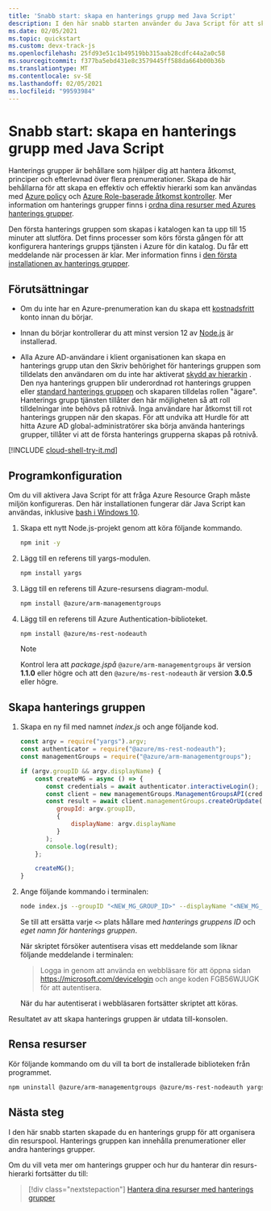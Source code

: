 ```yaml
---
title: 'Snabb start: skapa en hanterings grupp med Java Script'
description: I den här snabb starten använder du Java Script för att skapa en hanterings grupp för att organisera resurserna i en resurspool.
ms.date: 02/05/2021
ms.topic: quickstart
ms.custom: devx-track-js
ms.openlocfilehash: 25fd93e51c1b49519bb315aab28cdfc44a2a0c58
ms.sourcegitcommit: f377ba5ebd431e8c3579445ff588da664b00b36b
ms.translationtype: MT
ms.contentlocale: sv-SE
ms.lasthandoff: 02/05/2021
ms.locfileid: "99593984"
---
```

# <a name="quickstart-create-a-management-group-with-javascript"></a>Snabb start: skapa en hanterings grupp med Java Script

Hanterings grupper är behållare som hjälper dig att hantera åtkomst, principer och efterlevnad över flera prenumerationer. Skapa de här behållarna för att skapa en effektiv och effektiv hierarki som kan användas med [Azure policy](../policy/overview.md) och [Azure Role-baserade åtkomst kontroller](../../role-based-access-control/overview.md). Mer information om hanterings grupper finns i [ordna dina resurser med Azures hanterings grupper](overview.md).

Den första hanterings gruppen som skapas i katalogen kan ta upp till 15 minuter att slutföra. Det finns processer som körs första gången för att konfigurera hanterings grupps tjänsten i Azure för din katalog. Du får ett meddelande när processen är klar. Mer information finns i [den första installationen av hanterings grupper](./overview.md#initial-setup-of-management-groups).

## <a name="prerequisites"></a>Förutsättningar

- Om du inte har en Azure-prenumeration kan du skapa ett [kostnadsfritt](https://azure.microsoft.com/free/) konto innan du börjar.

- Innan du börjar kontrollerar du att minst version 12 av [Node.js](https://nodejs.org/) är installerad.

- Alla Azure AD-användare i klient organisationen kan skapa en hanterings grupp utan den Skriv behörighet för hanterings gruppen som tilldelats den användaren om du inte har aktiverat [skydd av hierarkin](./how-to/protect-resource-hierarchy.md#setting---require-authorization) . Den nya hanterings gruppen blir underordnad rot hanterings gruppen eller [standard hanterings gruppen](./how-to/protect-resource-hierarchy.md#setting---default-management-group) och skaparen tilldelas rollen "ägare". Hanterings grupp tjänsten tillåter den här möjligheten så att roll tilldelningar inte behövs på rotnivå. Inga användare har åtkomst till rot hanterings gruppen när den skapas. För att undvika att Hurdle för att hitta Azure AD global-administratörer ska börja använda hanterings grupper, tillåter vi att de första hanterings grupperna skapas på rotnivå.

[!INCLUDE [cloud-shell-try-it.md](../../../includes/cloud-shell-try-it.md)]

## <a name="application-setup"></a>Programkonfiguration

Om du vill aktivera Java Script för att fråga Azure Resource Graph måste miljön konfigureras. Den här installationen fungerar där Java Script kan användas, inklusive [bash i Windows 10](/windows/wsl/install-win10).

1. Skapa ett nytt Node.js-projekt genom att köra följande kommando.

   ```bash
   npm init -y
   ```

1. Lägg till en referens till yargs-modulen.

   ```bash
   npm install yargs
   ```

1. Lägg till en referens till Azure-resursens diagram-modul.

   ```bash
   npm install @azure/arm-managementgroups
   ```

1. Lägg till en referens till Azure Authentication-biblioteket.

   ```bash
   npm install @azure/ms-rest-nodeauth
   ```

   > [!NOTE]
   > Kontrol lera att _package.jspå_ `@azure/arm-managementgroups` är version **1.1.0** eller högre och att den `@azure/ms-rest-nodeauth` är version **3.0.5** eller högre.

## <a name="create-the-management-group"></a>Skapa hanterings gruppen

1. Skapa en ny fil med namnet _index.js_ och ange följande kod.

   ```javascript
   const argv = require("yargs").argv;
   const authenticator = require("@azure/ms-rest-nodeauth");
   const managementGroups = require("@azure/arm-managementgroups");

   if (argv.groupID && argv.displayName) {
       const createMG = async () => {
          const credentials = await authenticator.interactiveLogin();
          const client = new managementGroups.ManagementGroupsAPI(credentials);
          const result = await client.managementGroups.createOrUpdate(
             groupId: argv.groupID,
             {
                 displayName: argv.displayName
             }
          );
          console.log(result);
       };

       createMG();
   }
   ```

1. Ange följande kommando i terminalen:

   ```bash
   node index.js --groupID "<NEW_MG_GROUP_ID>" --displayName "<NEW_MG_FRIENDLY_NAME>"
   ```

   Se till att ersätta varje `<>` plats hållare med _hanterings gruppens ID_ och _eget namn för hanterings gruppen_.

   När skriptet försöker autentisera visas ett meddelande som liknar följande meddelande i terminalen:

   > Logga in genom att använda en webbläsare för att öppna sidan https://microsoft.com/devicelogin och ange koden FGB56WJUGK för att autentisera.

   När du har autentiserat i webbläsaren fortsätter skriptet att köras.

Resultatet av att skapa hanterings gruppen är utdata till-konsolen.

## <a name="clean-up-resources"></a>Rensa resurser

Kör följande kommando om du vill ta bort de installerade biblioteken från programmet.

```bash
npm uninstall @azure/arm-managementgroups @azure/ms-rest-nodeauth yargs
```

## <a name="next-steps"></a>Nästa steg

I den här snabb starten skapade du en hanterings grupp för att organisera din resurspool. Hanterings gruppen kan innehålla prenumerationer eller andra hanterings grupper.

Om du vill veta mer om hanterings grupper och hur du hanterar din resurs-hierarki fortsätter du till:

> [!div class="nextstepaction"]
> [Hantera dina resurser med hanterings grupper](./manage.md)